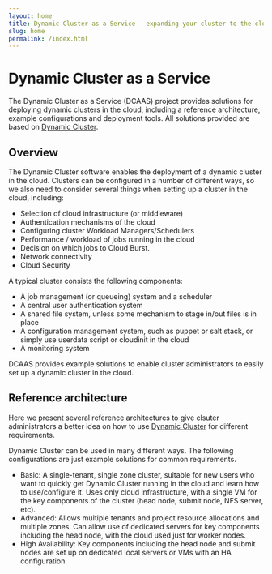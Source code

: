 ```yaml
---
layout: home
title: Dynamic Cluster as a Service - expanding your cluster to the cloud
slug: home
permalink: /index.html
---
```

<p>
</p>

# Dynamic Cluster as a Service

  <section id="lead" class="lead">
    The Dynamic Cluster as a Service (DCAAS) project provides solutions for deploying dynamic clusters in the cloud, including a reference architecture, example configurations and deployment tools.
    All solutions provided are based on <a href="http://eresearchsa.github.io/dynamiccluster">Dynamic Cluster</a>.
  </section>

## Overview

The Dynamic Cluster software enables the deployment of a dynamic cluster in the cloud. Clusters can be configured in a number of different ways, so we also need to consider several things when setting up a cluster in the cloud, including:

- Selection of cloud infrastructure (or middleware)
- Authentication mechanisms of the cloud
- Configuring cluster Workload Managers/Schedulers
- Performance / workload of jobs running in the cloud
- Decision on which jobs to Cloud Burst.
- Network connectivity
- Cloud Security

A typical cluster consists the following components:

* A job management (or queueing) system and a scheduler
* A central user authentication system
* A shared file system, unless some mechanism to stage in/out files is in place
* A configuration management system, such as puppet or salt stack, or simply use userdata script or cloudinit in the cloud
* A monitoring system

DCAAS provides example solutions to enable cluster administrators to easily set up a dynamic cluster in the cloud.

## Reference architecture

Here we present several reference architectures to give clsuter administrators a better idea on how to use <a href="http://eresearchsa.github.io/dynamiccluster">Dynamic Cluster</a> for different requirements.

Dynamic Cluster can be used in many different ways. The following configurations are just example solutions for common requirements.

* Basic: A single-tenant, single zone cluster, suitable for new users who want to quickly get Dynamic Cluster running in the cloud and learn how to use/configure it. Uses only cloud infrastructure, with a single VM for the key components of the cluster (head node, submit node, NFS server, etc). 
* Advanced: Allows multiple tenants and project resource allocations and multiple zones. Can allow use of dedicated servers for key components including the head node, with the cloud used just for worker nodes.
* High Availability: Key components including the head node and submit nodes are set up on dedicated local servers or VMs with an HA configuration.

